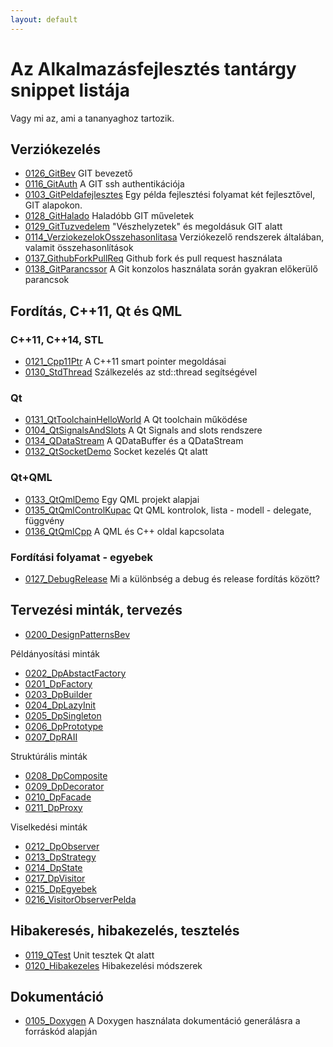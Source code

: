 ```yaml
---
layout: default
---
```


# Az Alkalmazásfejlesztés tantárgy snippet listája
Vagy mi az, ami a tananyaghoz tartozik.

## Verziókezelés

  * [0126_GitBev](../0126_GitBev/0126_GitBev.html) GIT bevezető
  * [0116_GitAuth](../0116_GitAuth/0116_GitAuth.html) A GIT ssh authentikációja
  * [0103_GitPeldafejlesztes](../0103_GitPeldafejlesztes/0103_GitPeldafejlesztes.html) Egy példa fejlesztési folyamat két fejlesztővel, GIT alapokon.
  * [0128_GitHalado](../0128_GitHalado/0128_GitHalado.html) Haladóbb GIT műveletek
  * [0129_GitTuzvedelem](../0129_GitTuzvedelem/0129_GitTuzvedelem.html) "Vészhelyzetek" és megoldásuk GIT alatt
  * [0114_VerziokezelokOsszehasonlitasa](../0114_VerziokezelokOsszehasonlitasa/0114_VerziokezelokOsszehasonlitasa.html) Verziókezelő rendszerek általában, valamit összehasonlítások
  * [0137_GithubForkPullReq](../0137_GithubForkPullReq/0137_GithubForkPullReq.html) Github fork és pull request használata
  * [0138_GitParancssor](../0138_GitParancssor/0138_GitParancssor.html) A Git konzolos használata során gyakran előkerülő parancsok

## Fordítás, C++11, Qt és QML

### C++11, C++14, STL

  * [0121_Cpp11Ptr](../0121_Cpp11Ptr/0121_Cpp11Ptr.html) A C++11 smart pointer megoldásai
  * [0130_StdThread](../0130_StdThread/0130_StdThread.html) Szálkezelés az std::thread segítségével

### Qt

  * [0131_QtToolchainHelloWorld](../0131_QtToolchainHelloWorld/0131_QtToolchainHelloWorld.html) A Qt toolchain működése
  * [0104_QtSignalsAndSlots](../0104_QtSignalsAndSlots/0104_QtSignalsAndSlots.html) A Qt Signals and slots rendszere
  * [0134_QDataStream](../0134_QDataStream/0134_QDataStream.html) A QDataBuffer és a QDataStream
  * [0132_QtSocketDemo](../0132_QtSocketDemo/0132_QtSocketDemo.html) Socket kezelés Qt alatt

### Qt+QML

  * [0133_QtQmlDemo](../0133_QtQmlDemo/0133_QtQmlDemo.html) Egy QML projekt alapjai
  * [0135_QtQmlControlKupac](../0135_QtQmlControlKupac/0135_QtQmlControlKupac.html) Qt QML kontrolok, lista - modell - delegate, függvény
  * [0136_QtQmlCpp](../0136_QtQmlCpp/0136_QtQmlCpp.html) A QML és C++ oldal kapcsolata


### Fordítási folyamat - egyebek

* [0127_DebugRelease](../0127_DebugRelease/0127_DebugRelease.html) Mi a különbség a debug és release fordítás között?

## Tervezési minták, tervezés

  * [0200_DesignPatternsBev](../0200_DesignPatternsBev/0200_DesignPatternsBev.html)

Példányosítási minták

  * [0202_DpAbstactFactory](../0202_DpAbstactFactory/0202_DpAbstactFactory.html)
  * [0201_DpFactory](../0201_DpFactory/0201_DpFactory.html)
  * [0203_DpBuilder](../0203_DpBuilder/0203_DpBuilder.html)
  * [0204_DpLazyInit](../0204_DpLazyInit/0204_DpLazyInit.html)
  * [0205_DpSingleton](../0205_DpSingleton/0205_DpSingleton.html)
  * [0206_DpPrototype](../0206_DpPrototype/0206_DpPrototype.html)
  * [0207_DpRAII](../0207_DpRAII/0207_DpRAII.html)

Struktúrális minták

  * [0208_DpComposite](../0208_DpComposite/0208_DpComposite.html)
  * [0209_DpDecorator](../0209_DpDecorator/0209_DpDecorator.html)
  * [0210_DpFacade](../0210_DpFacade/0210_DpFacade.html)
  * [0211_DpProxy](../0211_DpProxy/0211_DpProxy.html)

Viselkedési minták

  * [0212_DpObserver](../0212_DpObserver/0212_DpObserver.html)
  * [0213_DpStrategy](../0213_DpStrategy/0213_DpStrategy.html)
  * [0214_DpState](../0214_DpState/0214_DpState.html)
  * [0217_DpVisitor](../0217_DpVisitor/0217_DpVisitor.html)
  * [0215_DpEgyebek](../0215_DpEgyebek/0215_DpEgyebek.html)
  * [0216_VisitorObserverPelda](../0216_VisitorObserverPelda/0216_VisitorObserverPelda.html)


## Hibakeresés, hibakezelés, tesztelés

  * [0119_QTest](../0119_QTest/0119_QTest.html) Unit tesztek Qt alatt
  * [0120_Hibakezeles](../0120_Hibakezeles/0120_Hibakezeles.html) Hibakezelési módszerek

## Dokumentáció

  * [0105_Doxygen](../0105_Doxygen/0105_Doxygen.html) A Doxygen használata dokumentáció generálásra a forráskód alapján
